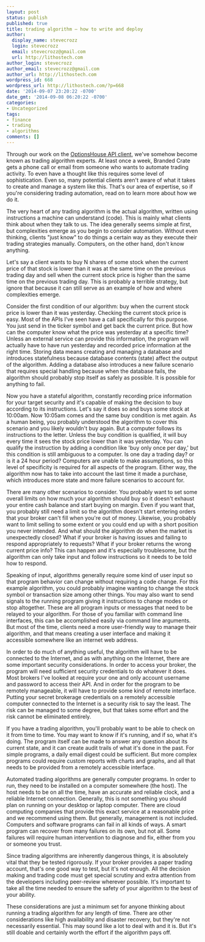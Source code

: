 ```yaml
---
layout: post
status: publish
published: true
title: trading algorithm — how to write and deploy
author:
  display_name: stevecrozz
  login: stevecrozz
  email: stevecrozz@gmail.com
  url: http://lithostech.com
author_login: stevecrozz
author_email: stevecrozz@gmail.com
author_url: http://lithostech.com
wordpress_id: 668
wordpress_url: http://lithostech.com/?p=668
date: '2014-09-07 23:20:22 -0700'
date_gmt: '2014-09-08 06:20:22 -0700'
categories:
- Uncategorized
tags:
- finance
- trading
- algorithms
comments: []
---
```

Through our work on the [OptionsHouse API
client](http://lithostech.com/2012/09/automated-trading-via-optionshouse-api/),
we've somehow become known as trading algorithm experts. At least once a
week, Branded Crate gets a phone call or email from someone who wants to
automate trading activity. To even have a thought like this requires
some level of sophistication. Even so, many potential clients aren't
aware of what it takes to create and manage a system like this. That's
our area of expertise, so if you're considering trading automation, read
on to learn more about how we do it.

The very heart of any trading algorithm is the actual algorithm, written
using instructions a machine can understand (code). This is mainly what
clients think about when they talk to us. The idea generally seems
simple at first, but complexities emerge as you begin to consider
automation. Without even thinking, clients "just know" to do things a
certain way as they execute their trading strategies manually.
Computers, on the other hand, don't know anything.

Let's say a client wants to buy N shares of some stock when the current
price of that stock is lower than it was at the same time on the
previous trading day and sell when the current stock price is higher
than the same time on the previous trading day. This is probably a
terrible strategy, but ignore that because it can still serve as an
example of how and where complexities emerge.

<!--more-->

Consider the first condition of our algorithm: buy when the current
stock price is lower than it was yesterday. Checking the current stock
price is easy. Most of the APIs I've seen have a call specifically for
this purpose. You just send in the ticker symbol and get back the
current price. But how can the computer know what the price was
yesterday at a specific time? Unless an external service can provide
this information, the program will actually have to have run yesterday
and recorded price information at the right time. Storing data means
creating and managing a database and introduces statefulness because
database contents (state) affect the output of the algorithm. Adding a
database also introduces a new failure scenario that requires special
handling because when the database fails, the algorithm should probably
stop itself as safely as possible. It is possible for anything to fail.

Now you have a stateful algorithm, constantly recording price
information for your target security and it's capable of making the
decision to buy according to its instructions. Let's say it does so and
buys some stock at 10:00am. Now 10:05am comes and the same buy condition
is met again. As a human being, you probably understood the algorithm to
cover this scenario and you likely wouldn't buy again. But a computer
follows its instructions to the letter.  Unless the buy condition is
qualified, it will buy every time it sees the stock price lower than it
was yesterday. You can qualify the instruction by adding a condition
like 'buy only once per day,' but this condition is still ambiguous to a
computer. Is one day a trading day? or is it a 24 hour period? Computers
are unable to make assumptions, so this level of specificity is required
for all aspects of the program. Either way, the algorithm now has to
take into account the last time it made a purchase, which introduces
more state and more failure scenarios to account for.

There are many other scenarios to consider. You probably want to set
some overall limits on how much your algorithm should buy so it doesn't
exhaust your entire cash balance and start buying on margin. Even if you
want that, you probably still need a limit so the algorithm doesn't
start entering orders that your broker can't fill when you're out of
money. Likewise, you probably want to limit selling to some extent or
you could end up with a short position you never intended. And what
should the algorithm do when the market is unexpectedly closed? What if
your broker is having issues and failing to respond appropriately to
requests? What if your broker returns the wrong current price info? This
can happen and it's especially troublesome, but the algorithm can only
take input and follow instructions so it needs to be told how to
respond.

Speaking of input, algorithms generally require some kind of user input
so that program behavior can change without requiring a code change. For
this example algorithm, you could probably imagine wanting to change the
stock symbol or transaction size among other things. You may also want
to send signals to the running program giving it instructions to change
modes or stop altogether.  These are all program inputs or messages that
need to be relayed to your algorithm. For those of you familiar with
command line interfaces, this can be accomplished easily via command
line arguments. But most of the time, clients need a more user-friendly
way to manage their algorithm, and that means creating a user interface
and making it accessible somewhere like an internet web address.

In order to do much of anything useful, the algorithm will have to be
connected to the Internet, and as with anything on the Internet, there
are some important security considerations. In order to access your
broker, the program will need sufficient security credentials to do
whatever it does. Most brokers I've looked at require your one and only
account username and password to access their API. And in order for the
program to be remotely manageable, it will have to provide some kind of
remote interface. Putting your secret brokerage credentials on a
remotely accessible computer connected to the Internet is a security
risk to say the least. The risk can be managed to some degree, but that
takes some effort and the risk cannot be eliminated entirely.

If you have a trading algorithm, you'll probably want to be able to
check on it from time to time. You may want to know if it's running, and
if so, what it's doing. The program itself can be made to answer any
question about its current state, and it can create audit trails of what
it's done in the past. For simple programs, a daily email digest could
be sufficient. But more complex programs could require custom reports
with charts and graphs, and all that needs to be provided from a
remotely accessible interface.

Automated trading algorithms are generally computer programs. In order
to run, they need to be installed on a computer somewhere (the host).
The host needs to be on all the time, have an accurate and reliable
clock, and a reliable Internet connection. Generally, this is not
something you should plan on running on your desktop or laptop computer.
There are cloud computing companies that provide this exact service at a
reasonable price and we recommend using them. But generally, management
is not included. Computers and software programs can fail in all kinds
of ways. A smart program can recover from many failures on its own, but
not all. Some failures will require human intervention to diagnose and
fix, either from you or someone you trust.

Since trading algorithms are inherently dangerous things, it is
absolutely vital that they be tested rigorously. If your broker provides
a paper trading account, that's one good way to test, but it's not
enough. All the decision making and trading code must get special
scrutiny and extra attention from the developers including peer-review
wherever possible. It's important to take all the time needed to ensure
the safety of your algorithm to the best of your ability.

These considerations are just a minimum set for anyone thinking about
running a trading algorithm for any length of time. There are other
considerations like high availability and disaster recovery, but they're
not necessarily essential.  This may sound like a lot to deal with and
it is. But it's still doable and certainly worth the effort if the
algorithm pays off.
